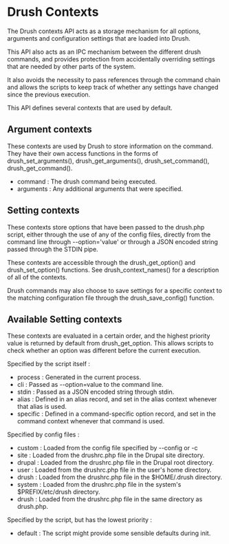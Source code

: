 Drush Contexts
==============

The Drush contexts API acts as a storage mechanism for all options, arguments and configuration settings that are loaded into Drush.

This API also acts as an IPC mechanism between the different drush commands, and provides protection from accidentally overriding settings that are needed by other parts of the system.

It also avoids the necessity to pass references through the command chain and allows the scripts to keep track of whether any settings have changed since the previous execution.

This API defines several contexts that are used by default.

Argument contexts
-----------------

These contexts are used by Drush to store information on the command. They have their own access functions in the forms of drush\_set\_arguments(), drush\_get\_arguments(), drush\_set\_command(), drush\_get\_command().

-   command : The drush command being executed.
-   arguments : Any additional arguments that were specified.

Setting contexts
----------------

These contexts store options that have been passed to the drush.php script, either through the use of any of the config files, directly from the command line through --option='value' or through a JSON encoded string passed through the STDIN pipe.

These contexts are accessible through the drush\_get\_option() and drush\_set\_option() functions. See drush\_context\_names() for a description of all of the contexts.

Drush commands may also choose to save settings for a specific context to the matching configuration file through the drush\_save\_config() function.

Available Setting contexts
--------------------------

These contexts are evaluated in a certain order, and the highest priority value is returned by default from drush\_get\_option. This allows scripts to check whether an option was different before the current execution.

Specified by the script itself :

-   process : Generated in the current process.
-   cli : Passed as --option=value to the command line.
-   stdin : Passed as a JSON encoded string through stdin.
-   alias : Defined in an alias record, and set in the alias context whenever that alias is used.
-   specific : Defined in a command-specific option record, and set in the command context whenever that command is used.

Specified by config files :

-   custom : Loaded from the config file specified by --config or -c
-   site : Loaded from the drushrc.php file in the Drupal site directory.
-   drupal : Loaded from the drushrc.php file in the Drupal root directory.
-   user : Loaded from the drushrc.php file in the user's home directory.
-   drush : Loaded from the drushrc.php file in the $HOME/.drush directory.
-   system : Loaded from the drushrc.php file in the system's $PREFIX/etc/drush directory.
-   drush : Loaded from the drushrc.php file in the same directory as drush.php.

Specified by the script, but has the lowest priority :

-   default : The script might provide some sensible defaults during init.

